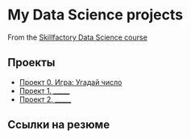 # My Data Science projects

From the [Skillfactory Data Science course](https://link)

## Проекты

* [Проект 0. Игра: Угадай число](https://github.com/e-balalaikin/self-study/tree/main/project_0)
* [Проект 1. _____]()
* [Проект 2. _____]()

## Ссылки на резюме
